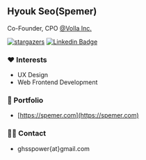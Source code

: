 ## Hyouk Seo(Spemer)
Co-Founder, CPO [@Volla Inc.](https://github.com/VollaInc)

[![stargazers](https://img.shields.io/github/stars/spemer?style=social)](https://github.com/spemer)
[![Linkedin Badge](https://img.shields.io/badge/-LinkedIn-blue?style=flat-square&logo=Linkedin&logoColor=white&link=https://www.linkedin.com/in/hyouk-seo-0b6801122/)](https://www.linkedin.com/in/hyouk-seo-0b6801122/)

### ❤️ Interests
- UX Design
- Web Frontend Development

### 🎨 Portfolio
- [https://spemer.com](https://spemer.com)

### 👨‍💻 Contact
- ghsspower{at}gmail.com
